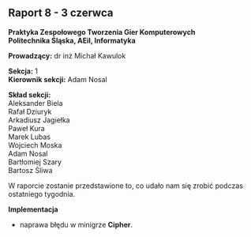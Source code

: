 ## Raport 8 - 3 czerwca
**Praktyka Zespołowego Tworzenia Gier Komputerowych**  
**Politechnika Śląska, AEiI, Informatyka**  

**Prowadzący:** dr inż Michał Kawulok

**Sekcja:** 1  
**Kierownik sekcji:** Adam Nosal  

**Skład sekcji:**  
Aleksander Biela  
Rafał Dziuryk  
Arkadiusz Jagiełka  
Paweł Kura  
Marek Lubas  
Wojciech Moska   
Adam Nosal   
Bartłomiej Szary   
Bartosz Śliwa  

<div style="page-break-after: always;"></div>

W raporcie zostanie przedstawione to, co udało nam się zrobić podczas ostatniego tygodnia.

**Implementacja**
- naprawa błędu w minigrze **Cipher**.
